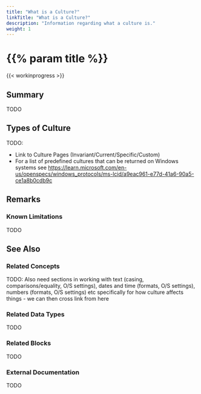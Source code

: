 ```yaml
---
title: "What is a Culture?"
linkTitle: "What is a Culture?"
description: "Information regarding what a culture is."
weight: 1
---
```


# {{% param title %}}

{{< workinprogress >}}

## Summary

TODO

## Types of Culture

TODO:

- Link to Culture Pages (Invariant/Current/Specific/Custom)
- For a list of predefined cultures that can be returned on Windows systems see https://learn.microsoft.com/en-us/openspecs/windows_protocols/ms-lcid/a9eac961-e77d-41a6-90a5-ce1a8b0cdb9c

## Remarks

### Known Limitations

TODO

## See Also

### Related Concepts

TODO: Also need sections in working with text (casing, comparisons/equality, O/S settings), dates and time (formats, O/S settings), numbers (formats, O/S settings) etc specifically for how culture affects things - we can then cross link from here

### Related Data Types

TODO

### Related Blocks

TODO

### External Documentation

TODO
